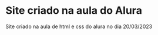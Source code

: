 <h1>Site criado na aula do Alura </h1>
<p>Site criado na aula de html e css do alura no dia 20/03/2023</p>
